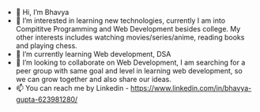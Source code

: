 - 👋 Hi, I’m Bhavya
- 👀 I’m interested in learning new technologies, currently I am into Compititve Programming and Web Development besides college. My other interests includes
  watching movies/series/anime, reading books and playing chess.
- 🌱 I’m currently learning Web development, DSA
- 💞️ I’m looking to collaborate on Web Development, I am searching for a peer group with same goal and level in learning web development, so we can grow together and also share our ideas.
- 📫 You can reach me by Linkedin - https://www.linkedin.com/in/bhavya-gupta-623981280/
